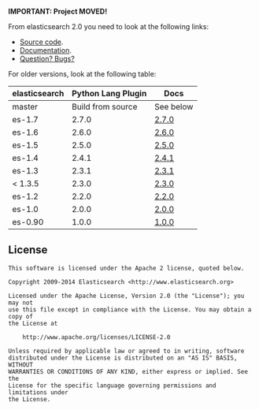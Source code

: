 **IMPORTANT: Project MOVED!**

From elasticsearch 2.0 you need to look at the following links:

* [Source code](https://github.com/elastic/elasticsearch/tree/master/plugins/).
* [Documentation](https://www.elastic.co/guide/en/elasticsearch/plugins/current/index.html).
* [Question? Bugs?](https://discuss.elastic.co/c/elasticsearch)

For older versions, look at the following table:


| elasticsearch |  Python Lang Plugin   |   Docs     |
|---------------|-----------------------|------------|
| master        |  Build from source    | See below  |
|    es-1.7              |     2.7.0         | [2.7.0](https://github.com/elastic/elasticsearch-lang-python/tree/v2.7.0/#version-270-for-elasticsearch-17)                  |
|    es-1.6              |     2.6.0         | [2.6.0](https://github.com/elastic/elasticsearch-lang-python/tree/v2.6.0/#version-260-for-elasticsearch-16)                  |
|    es-1.5              |     2.5.0         | [2.5.0](https://github.com/elastic/elasticsearch-lang-python/tree/v2.5.0/#version-250-for-elasticsearch-15)                  |
|    es-1.4              |     2.4.1         | [2.4.1](https://github.com/elasticsearch/elasticsearch-lang-python/tree/v2.4.1/#version-241-for-elasticsearch-14)                  |
|    es-1.3              |     2.3.1         | [2.3.1](https://github.com/elasticsearch/elasticsearch-lang-python/tree/v2.3.1/#version-231-for-elasticsearch-13)                  |
| < 1.3.5       |  2.3.0                | [2.3.0](https://github.com/elasticsearch/elasticsearch-lang-python/tree/v2.3.0/#version-230-for-elasticsearch-13)                  |
| es-1.2        |  2.2.0                | [2.2.0](https://github.com/elasticsearch/elasticsearch-lang-python/tree/v2.2.0/#python-lang-plugin-for-elasticsearch)  |
| es-1.0        |  2.0.0                | [2.0.0](https://github.com/elasticsearch/elasticsearch-lang-python/tree/v2.0.0/#python-lang-plugin-for-elasticsearch)  |
| es-0.90       |  1.0.0                | [1.0.0](https://github.com/elasticsearch/elasticsearch-lang-python/tree/v1.0.0/#python-lang-plugin-for-elasticsearch)  |


License
-------

    This software is licensed under the Apache 2 license, quoted below.

    Copyright 2009-2014 Elasticsearch <http://www.elasticsearch.org>

    Licensed under the Apache License, Version 2.0 (the "License"); you may not
    use this file except in compliance with the License. You may obtain a copy of
    the License at

        http://www.apache.org/licenses/LICENSE-2.0

    Unless required by applicable law or agreed to in writing, software
    distributed under the License is distributed on an "AS IS" BASIS, WITHOUT
    WARRANTIES OR CONDITIONS OF ANY KIND, either express or implied. See the
    License for the specific language governing permissions and limitations under
    the License.
